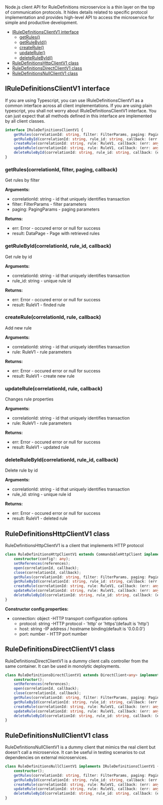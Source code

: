 Node.js client API for RuleDefinitions microservice is a thin layer on the top of
communication protocols. It hides details related to specific protocol implementation
and provides high-level API to access the microservice for simple and productive development.

* [IRuleDefinitionsClientV1 interface](#interface)
    - [getRules()](#operation1)
    - [getRuleById()](#operation2)
    - [createRule()](#operation3)
    - [updateRule()](#operation4)
    - [deleteRuleById()](#operation5)
* [RuleDefinitionsHttpClientV1 class](#client_http)
* [RuleDefinitionsDirectClientV1 class](#client_direct)
* [RuleDefinitionsNullClientV1 class](#client_null)

## <a name="interface"></a> IRuleDefinitionsClientV1 interface

If you are using Typescript, you can use IRuleDefinitionsClientV1 as a common interface across all client implementations.
If you are using plain typescript, you shall not worry about IRuleDefinitionsClientV1 interface. You can just expect that
all methods defined in this interface are implemented by all client classes.

```typescript
interface IRuleDefinitionsClientV1 {
    getRules(correlationId: string, filter: FilterParams, paging: PagingParams, callback: (err: any, result: DataPage<RuleV1>) => void): void;
    getRuleById(correlationId: string, rule_id: string, callback: (err: any, result: RuleV1) => void): void;
    createRule(correlationId: string, rule: RuleV1, callback: (err: any, result: RuleV1) => void): void;
    updateRule(correlationId: string, rule: RuleV1, callback: (err: any, result: RuleV1) => void): void;
    deleteRuleById(correlationId: string, rule_id: string, callback: (err: any, result: RuleV1) => void): void;
}
```

### <a name="operation1"></a> getRules(correlationId, filter, paging, callback)

Get rules by filter

**Arguments:**
- correlationId: string - id that uniquely identifies transaction
- filter: FilterParams - filter parameters
- paging: PagingParams - paging parameters

**Returns:**
- err: Error - occured error or null for success
- result: DataPage<RuleV1> - Page with retrieved rules

### <a name="operation2"></a> getRuleById(correlationId, rule_id, callback)

Get rule by id

**Arguments:**
- correlationId: string - id that uniquely identifies transaction
- rule_id: string - unique rule id

**Returns:**
- err: Error - occured error or null for success
- result: RuleV1 - finded rule

### <a name="operation3"></a> createRule(correlationId, rule, callback)

Add new rule

**Arguments:**
- correlationId: string - id that uniquely identifies transaction
- rule: RuleV1 - rule parameters

**Returns:**
- err: Error - occured error or null for success
- result: RuleV1 - create new rule

### <a name="operation4"></a> updateRule(correlationId, rule, callback)

Changes rule properties

**Arguments:**
- correlationId: string - id that uniquely identifies transaction
- rule: RuleV1 - rule parameters

**Returns:**
- err: Error - occured error or null for success
- result: RuleV1 - updated rule

### <a name="operation5"></a> deleteRuleById(correlationId, rule_id, callback)

Delete rule by id

**Arguments:**
- correlationId: string - id that uniquely identifies transaction
- rule_id: string - unique rule id

**Returns:**
- err: Error - occured error or null for success
- result: RuleV1 - deleted rule

## <a name="client_http"></a> RuleDefinitionsHttpClientV1 class

RuleDefinitionsHttpClientV1 is a client that implements HTTP protocol

```typescript
class RuleDefinitionsHttpClientV1 extends CommandableHttpClient implements IRuleDefinitionsClientV1 {
    constructor(config?: any);
    setReferences(references);
    open(correlationId, callback);
    close(correlationId, callback);
    getRules(correlationId: string, filter: FilterParams, paging: PagingParams, callback: (err: any, result: DataPage<RuleV1>) => void): void;
    getRuleById(correlationId: string, rule_id: string, callback: (err: any, result: RuleV1) => void): void;
    createRule(correlationId: string, rule: RuleV1, callback: (err: any, result: RuleV1) => void): void;
    updateRule(correlationId: string, rule: RuleV1, callback: (err: any, result: RuleV1) => void): void;
    deleteRuleById(correlationId: string, rule_id: string, callback: (err: any, result: RuleV1) => void): void;
}
```

**Constructor config properties:**
- connection: object -HTTP transport configuration options
  - protocol: string -HTTP protocol - 'http' or 'https'(default is 'http')
  - host: string -IP address / hostname binding(default is '0.0.0.0')
  - port: number - HTTP port number

## <a name="client_http"></a> RuleDefinitionsDirectClientV1 class

RuleDefinitionsDirectClientV1 is a dummy client calls controller from the same container.
It can be used in monolytic deployments.

```typescript
class RuleDefinitionsDirectClientV1 extends DirectClient<any> implements IRuleDefinitionsClientV1 {
    constructor();
    setReferences(references);
    open(correlationId, callback);
    close(correlationId, callback);
    getRules(correlationId: string, filter: FilterParams, paging: PagingParams, callback: (err: any, result: DataPage<RuleV1>) => void): void;
    getRuleById(correlationId: string, rule_id: string, callback: (err: any, result: RuleV1) => void): void;
    createRule(correlationId: string, rule: RuleV1, callback: (err: any, result: RuleV1) => void): void;
    updateRule(correlationId: string, rule: RuleV1, callback: (err: any, result: RuleV1) => void): void;
    deleteRuleById(correlationId: string, rule_id: string, callback: (err: any, result: RuleV1) => void): void;
}
```

## <a name="client_http"></a> RuleDefinitionsNullClientV1 class

RuleDefinitionsNullClientV1 is a dummy client that mimics the real client but doesn't call a microservice.
It can be useful in testing scenarios to cut dependencies on external microservices.

```typescript
class RuleDefinitionsNullClientV1 implements IRuleDefinitionsClientV1 {
    constructor();
    getRules(correlationId: string, filter: FilterParams, paging: PagingParams, callback: (err: any, result: DataPage<RuleV1>) => void): void;
    getRuleById(correlationId: string, rule_id: string, callback: (err: any, result: RuleV1) => void): void;
    createRule(correlationId: string, rule: RuleV1, callback: (err: any, result: RuleV1) => void): void;
    updateRule(correlationId: string, rule: RuleV1, callback: (err: any, result: RuleV1) => void): void;
    deleteRuleById(correlationId: string, rule_id: string, callback: (err: any, result: RuleV1) => void): void;
}
```

